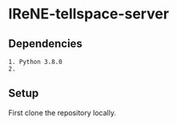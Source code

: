 # IReNE-tellspace-server


## Dependencies
    1. Python 3.8.0
    2. 
    

## Setup

First clone the repository locally. 
